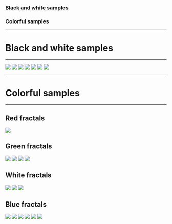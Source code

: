 ### [Black and white samples](#black-and-white-samples)

### [Colorful samples](#colorful-samples)

---

# Black and white samples

---

![](assets/black_and_white/black_and_white_fractal_1.png)
![](assets/black_and_white/black_and_white_fractal_2.png)
![](assets/black_and_white/black_and_white_fractal_3.png)
![](assets/black_and_white/black_and_white_fractal_4.png)
![](assets/black_and_white/black_and_white_fractal_5.png)
![](assets/black_and_white/black_and_white_fractal_6.png)
![](assets/black_and_white/black_and_white_fractal_7.png)

---

# Colorful samples

---

## Red fractals

![](assets/red/red_fractal_1.png)

## Green fractals

![](assets/green/green_fractal_1.png)
![](assets/green/green_fractal_2.png)
![](assets/green/green_fractal_3.png)
![](assets/green/green_fractal_4.png)

## White fractals

![](assets/white/white_fractal_1.png)
![](assets/white/white_fractal_2.png)
![](assets/white/white_fractal_3.png)

## Blue fractals

![](assets/blue/blue_fractal_1.png)
![](assets/blue/blue_fractal_2.png)
![](assets/blue/blue_fractal_3.png)
![](assets/blue/blue_fractal_4.png)
![](assets/blue/blue_fractal_5.png)
![](assets/blue/blue_fractal_6.png)
